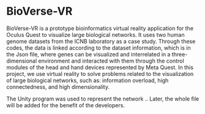 # BioVerse-VR
BioVerse-VR is a prototype bioinformatics virtual reality application for the Oculus Quest to visualize large biological networks. It uses two human genome datasets from the ICNB laboratory as a case study. Through these codes, the data is linked according to the dataset information, which is in the Json file, where genes can be visualized and interrelated in a three-dimensional environment and interacted with them through the control modules of the head and hand devices represented by Meta Quest.
In this project, we use virtual reality to solve problems related to the visualization of large biological networks, such as: information overload, high connectedness, and high dimensionality.

The Unity program was used to represent the network .. Later, the whole file will be added for the benefit of the developers.
